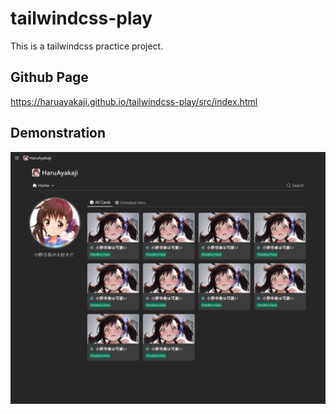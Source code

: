 # tailwindcss-play

This is a tailwindcss practice project.

## Github Page

<https://haruayakaji.github.io/tailwindcss-play/src/index.html>

## Demonstration

![](./src/images/tailwindcss-play.png)
